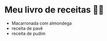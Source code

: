 # Meu livro de receitas :man_cook:

- Macarronada com almondega
- receita de pavê
- receita de pudim

